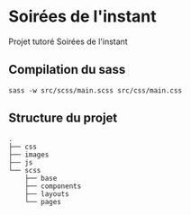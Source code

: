 # Soirées de l'instant

Projet tutoré Soirées de l'instant

## Compilation du sass

```console
sass -w src/scss/main.scss src/css/main.css
```

## Structure du projet

```console
.
├── css
├── images
├── js
└── scss
    ├── base
    ├── components
    ├── layouts
    └── pages
```
